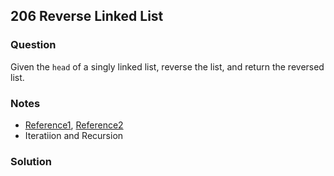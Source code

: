 ## 206 Reverse Linked List
### Question
Given the `head` of a singly linked list, reverse the list, and return the reversed list.
### Notes
- [Reference1](https://leetcode.wang/leetcode-203-Remove-Linked-List-Elements.html), [Reference2](https://leetcode.com/problems/reverse-linked-list/solutions/58170/classic-2-pointer-approach-with-linear-runtime-and-constant-space-in-python/?languageTags=python)
- Iteratiion and Recursion
### Solution
```
```
```
```

